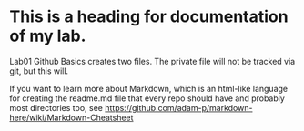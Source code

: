 # This is a heading for documentation of my lab.
Lab01 Github Basics creates two files.
The private file will not be tracked via git, but this will.

If you want to learn more about Markdown, which is an 
html-like language for creating the readme.md file that 
every repo should have and probably most directories too,
see https://github.com/adam-p/markdown-here/wiki/Markdown-Cheatsheet
